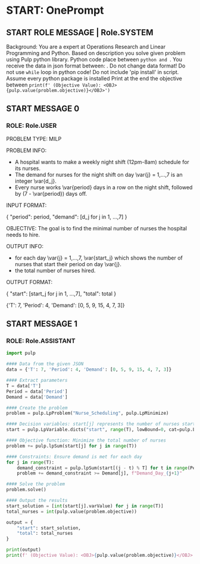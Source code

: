 # START: OnePrompt 
## START ROLE MESSAGE | Role.SYSTEM 
Background: You are a expert at Operations Research and Linear Programming and Python. Based on description you solve given problem using Pulp python library. Python code place between ```python and ```. You receive the data in json format between: <DATA></DATA>. Do not change data format! Do not use `while` loop in python code! Do not include 'pip install' in script. Assume every python package is installed Print at the end the objective between <OBJ></OBJ> `print(f' (Objective Value): <OBJ>{pulp.value(problem.objective)}</OBJ>')`  
## START MESSAGE 0 
### ROLE: Role.USER
<DESCRIPTION>
PROBLEM TYPE: MILP

PROBLEM INFO: 
- A hospital wants to make a weekly night shift (12pm-8am) schedule for its nurses. 
- The demand for nurses for the night shift on day \var{j} = 1,...,7 is an integer \var{d_j}. 
- Every nurse works \var{period} days in a row on the night shift, followed by (7 - \var{period}) days off.


INPUT FORMAT: 

{
    "period": period,
    "demand": [d_j for j in 1, ...,7]
}

OBJECTIVE: The goal is to find the minimal number of nurses the hospital needs to hire. 

OUTPUT INFO: 

- for each day \var{j} = 1,...,7, \var{start_j} which shows the number of nurses that start their period on day \var{j}.
- the total number of nurses hired.

OUTPUT FORMAT:

{
    "start": [start_j for j in 1, ...,7],
    "total": total
}


</DESCRIPTION>
<DATA>
{'T': 7, 'Period': 4, 'Demand': [0, 5, 9, 15, 4, 7, 3]}</DATA>


## START MESSAGE 1 
### ROLE: Role.ASSISTANT
```python
import pulp

#### Data from the given JSON
data = {'T': 7, 'Period': 4, 'Demand': [0, 5, 9, 15, 4, 7, 3]}

#### Extract parameters
T = data['T']
Period = data['Period']
Demand = data['Demand']

#### Create the problem
problem = pulp.LpProblem("Nurse_Scheduling", pulp.LpMinimize)

#### Decision variables: start[j] represents the number of nurses starting their shift on day j
start = pulp.LpVariable.dicts("start", range(T), lowBound=0, cat=pulp.LpInteger)

#### Objective function: Minimize the total number of nurses
problem += pulp.lpSum(start[j] for j in range(T))

#### Constraints: Ensure demand is met for each day
for j in range(T):
    demand_constraint = pulp.lpSum(start[(j - t) % T] for t in range(Period))
    problem += demand_constraint >= Demand[j], f"Demand_Day_{j+1}"

#### Solve the problem
problem.solve()

#### Output the results
start_solution = [int(start[j].varValue) for j in range(T)]
total_nurses = int(pulp.value(problem.objective))

output = {
    "start": start_solution,
    "total": total_nurses
}

print(output)
print(f' (Objective Value): <OBJ>{pulp.value(problem.objective)}</OBJ>')
```

